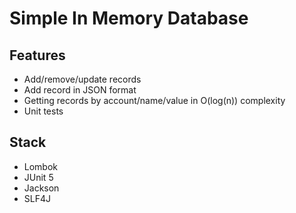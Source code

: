 # Simple In Memory Database
## Features
* Add/remove/update records
* Add record in JSON format
* Getting records by account/name/value in O(log(n)) complexity
* Unit tests
## Stack
* Lombok
* JUnit 5
* Jackson
* SLF4J
